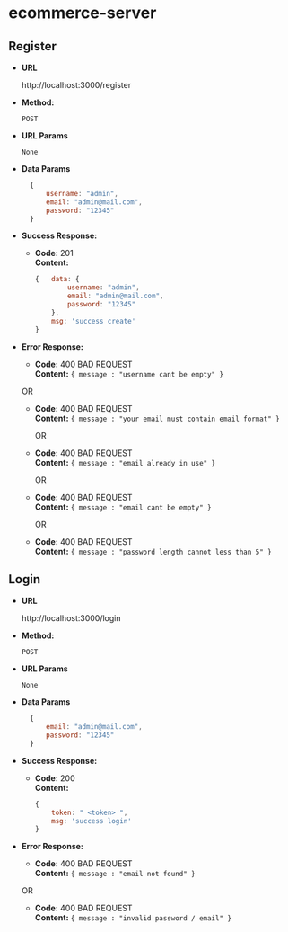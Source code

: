 # ecommerce-server

**Register**
----

* **URL**

  http://localhost:3000/register

* **Method:**
  
  `POST`
  
*  **URL Params**

   `None`

* **Data Params**

  ```javascript
    {
        username: "admin",
        email: "admin@mail.com",
        password: "12345"
    }
  ```

* **Success Response:**

  * **Code:** 201 <br />
    **Content:** 

    ```javascript
    {   data: {
            username: "admin",
            email: "admin@mail.com",
            password: "12345"
        },
        msg: 'success create'
    }
    ```
 
* **Error Response:**

  * **Code:** 400 BAD REQUEST <br />
    **Content:** `{ message : "username cant be empty" }`

  OR

  * **Code:** 400 BAD REQUEST <br />
    **Content:** `{ message : "your email must contain email format" }`

    OR

  * **Code:** 400 BAD REQUEST <br />
    **Content:** `{ message : "email already in use" }`

    OR

  * **Code:** 400 BAD REQUEST <br />
    **Content:** `{ message : "email cant be empty" }`

    OR

  * **Code:** 400 BAD REQUEST <br />
    **Content:** `{ message : "password length cannot less than 5" }`

**Login**
----

* **URL**

  http://localhost:3000/login

* **Method:**
  
  `POST`
  
*  **URL Params**

   `None`

* **Data Params**

  ```javascript
    {
        email: "admin@mail.com",
        password: "12345"
    }
  ```

* **Success Response:**

  * **Code:** 200 <br />
    **Content:** 

    ```javascript
    {
        token: " <token> ",
        msg: 'success login'
    }
    ```
 
* **Error Response:**

  * **Code:** 400 BAD REQUEST <br />
    **Content:** `{ message : "email not found" }`

  OR

  * **Code:** 400 BAD REQUEST <br />
    **Content:** `{ message : "invalid password / email" }`